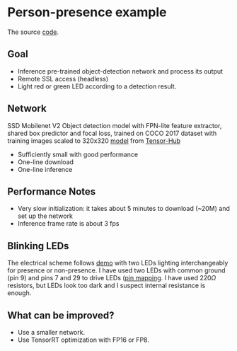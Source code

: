# Person-presence example
The source [code](mobilenet_v2_example.py).

## Goal
* Inference pre-trained object-detection network and process its output
* Remote SSL access (headless)
* Light red or green LED according to a detection result.

## Network
SSD Mobilenet V2 Object detection model with FPN-lite feature extractor, shared box predictor and focal loss, trained on COCO 2017 dataset with training images scaled to 320x320 [model](https://tfhub.dev/tensorflow/ssd_mobilenet_v2/fpnlite_320x320/1) from [Tensor-Hub](https://www.tensorflow.org/hub)

* Sufficiently small with good performance
* One-line download
* One-line inference

## Performance Notes
* Very slow initialization: it takes about 5 minutes to download (~20M) and set up the network
* Inference frame rate is about 3 fps

## Blinking LEDs
The electrical scheme follows [demo](https://automaticaddison.com/how-to-blink-an-led-using-nvidia-jetson-nano/#:~:text=In%20order%20to%20get%20the,7%20on%20the%20Jetson%20Nano.) with two LEDs lighting interchangeably for presence or non-presence. I have used two LEDs with common ground (pin 9) and pins 7 and 29 to drive LEDs ([pin mapping](https://developer.nvidia.com/embedded/learn/jetson-nano-2gb-devkit-user-guide). I have used 220$\Omega$ resistors, but LEDs look too dark and I suspect internal resistance is enough. 

## What can be improved?
* Use a smaller network.
* Use TensorRT optimization with FP16 or FP8.
